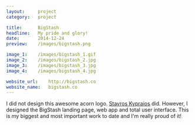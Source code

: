 ```yaml
---
layout:     project
category:   project

title:      BigStash
headline:   My pride and glory!
date:       2014-12-24
preview:    /images/bigstash.png

image_1:    /images/bigstash_1.gif
image_2:    /images/bigstash_2.jpg
image_3:    /images/bigstash_3.jpg
image_4:    /images/bigstash_4.jpg

website_url:    http://bigstash.co
website_name:   bigstash.co
---
```

I did not design this awesome acorn logo. [Stavros Kypraios](https://dribbble.com/shots/1922657-BigStash-icon?list=users&offset=1 "Logo by Stavros Kypraios") did. However, I designed the BigStash landing page, web app and total user interface. This is my biggest and most important work to date and I'm really proud of it!